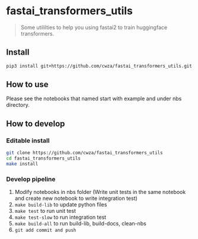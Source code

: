 # fastai_transformers_utils
> Some utililties to help you using fastai2 to train huggingface transformers.


## Install

``` bash
pip3 install git+https://github.com/cwza/fastai_transformers_utils.git
```

## How to use

Please see the notebooks that named start with example and under nbs directory.

## How to develop

### Editable install

``` bash
git clone https://github.com/cwza/fastai_transformers_utils
cd fastai_transformers_utils
make install
```

### Develop pipeline

1. Modify notebooks in nbs folder (Write unit tests in the same notebook and create new notebook to write integration test)
3. `make build-lib` to update python files
2. `make test` to run unit test
3. `make test-slow` to run integration test
3. `make build-all` to run build-lib, build-docs, clean-nbs
4. `git add commit and push`
